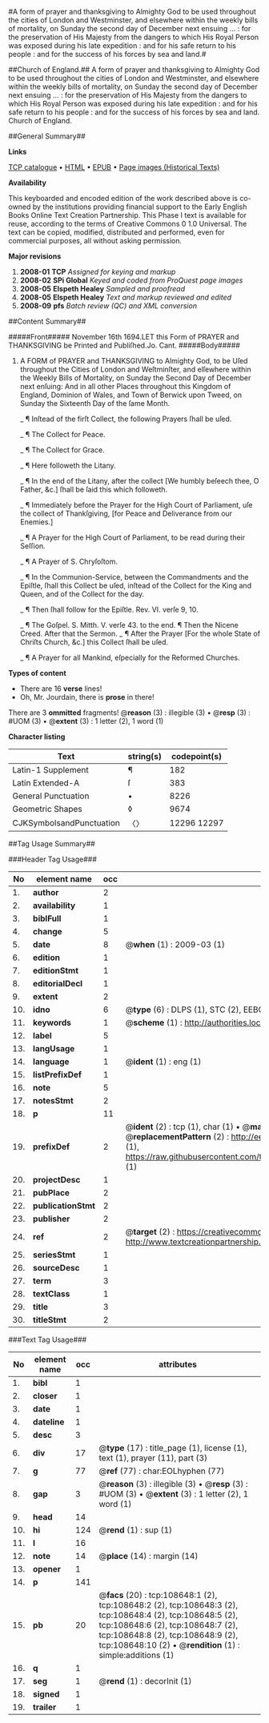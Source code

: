 #A form of prayer and thanksgiving to Almighty God to be used throughout the cities of London and Westminster, and elsewhere within the weekly bills of mortality, on Sunday the second day of December next ensuing ... : for the preservation of His Majesty from the dangers to which His Royal Person was exposed during his late expedition : and for his safe return to his people : and for the success of his forces by sea and land.#

##Church of England.##
A form of prayer and thanksgiving to Almighty God to be used throughout the cities of London and Westminster, and elsewhere within the weekly bills of mortality, on Sunday the second day of December next ensuing ... : for the preservation of His Majesty from the dangers to which His Royal Person was exposed during his late expedition : and for his safe return to his people : and for the success of his forces by sea and land.
Church of England.

##General Summary##

**Links**

[TCP catalogue](http://www.ota.ox.ac.uk/tcp/)  • 
[HTML](http://tei.it.ox.ac.uk/tcp/Texts-HTML/free/A33/A33017.html)  • 
[EPUB](http://tei.it.ox.ac.uk/tcp/Texts-EPUB/free/A33/A33017.epub) • 
[Page images (Historical Texts)](https://data.historicaltexts.jisc.ac.uk/view?pubId=eebo-19330603e&pageId=eebo-19330603e-108648-1)

**Availability**

This keyboarded and encoded edition of the
	       work described above is co-owned by the institutions
	       providing financial support to the Early English Books
	       Online Text Creation Partnership. This Phase I text is
	       available for reuse, according to the terms of Creative
	       Commons 0 1.0 Universal. The text can be copied,
	       modified, distributed and performed, even for
	       commercial purposes, all without asking permission.

**Major revisions**

1. __2008-01__ __TCP__ *Assigned for keying and markup*
1. __2008-02__ __SPi Global__ *Keyed and coded from ProQuest page images*
1. __2008-05__ __Elspeth Healey__ *Sampled and proofread*
1. __2008-05__ __Elspeth Healey__ *Text and markup reviewed and edited*
1. __2008-09__ __pfs__ *Batch review (QC) and XML conversion*

##Content Summary##

#####Front#####
November 16th 1694.LET this Form of PRAYER and THANKSGIVING be Printed and Publiſhed.Jo. Cant.
#####Body#####

1. A FORM of PRAYER and THANKSGIVING to Almighty God, to be Uſed throughout the Cities of London and Weſtminſter, and elſewhere within the Weekly Bills of Mortality, on Sunday the Second Day of December next enſuing: And in all other Places throughout this Kingdom of England, Dominion of Wales, and Town of Berwick upon Tweed, on Sunday the Sixteenth Day of the ſame Month.

    _ ¶ Inſtead of the firſt Collect, the following Prayers ſhall be uſed.

    _ ¶ The Collect for Peace.

    _ ¶ The Collect for Grace.

    _ ¶ Here followeth the Litany.

    _ ¶ In the end of the Litany, after the collect [We humbly beſeech thee, O Father, &c.] ſhall be ſaid this which followeth.

    _ ¶ Immediately before the Prayer for the High Court of Parliament, uſe the collect of Thankſgiving, [for Peace and Deliverance from our Enemies.]

    _ ¶ A Prayer for the High Court of Parliament, to be read during their Seſſion.

    _ ¶ A Prayer of S. Chryſoſtom.

    _ ¶ In the Communion-Service, between the Commandments and the Epiſtle, ſhall this Collect be uſed, inſtead of the Collect for the King and Queen, and of the Collect for the day.

    _ ¶ Then ſhall follow for the Epiſtle. Rev. VI. verſe 9, 10.

    _ ¶ The Goſpel. S. Mitth. V. verſe 43. to the end.
¶ Then the Nicene Creed. After that the Sermon.
    _ ¶ After the Prayer [For the whole State of Chriſts Church, &c.] this Collect ſhall be uſed.

    _ ¶ A Prayer for all Mankind, eſpecially for the Reformed Churches.

**Types of content**

  * There are 16 **verse** lines!
  * Oh, Mr. Jourdain, there is **prose** in there!

There are 3 **ommitted** fragments! 
 @__reason__ (3) : illegible (3)  •  @__resp__ (3) : #UOM (3)  •  @__extent__ (3) : 1 letter (2), 1 word (1)

**Character listing**


|Text|string(s)|codepoint(s)|
|---|---|---|
|Latin-1 Supplement|¶|182|
|Latin Extended-A|ſ|383|
|General Punctuation|•|8226|
|Geometric Shapes|◊|9674|
|CJKSymbolsandPunctuation|〈〉|12296 12297|

##Tag Usage Summary##

###Header Tag Usage###

|No|element name|occ|attributes|
|---|---|---|---|
|1.|__author__|2||
|2.|__availability__|1||
|3.|__biblFull__|1||
|4.|__change__|5||
|5.|__date__|8| @__when__ (1) : 2009-03 (1)|
|6.|__edition__|1||
|7.|__editionStmt__|1||
|8.|__editorialDecl__|1||
|9.|__extent__|2||
|10.|__idno__|6| @__type__ (6) : DLPS (1), STC (2), EEBO-CITATION (1), OCLC (1), VID (1)|
|11.|__keywords__|1| @__scheme__ (1) : http://authorities.loc.gov/ (1)|
|12.|__label__|5||
|13.|__langUsage__|1||
|14.|__language__|1| @__ident__ (1) : eng (1)|
|15.|__listPrefixDef__|1||
|16.|__note__|5||
|17.|__notesStmt__|2||
|18.|__p__|11||
|19.|__prefixDef__|2| @__ident__ (2) : tcp (1), char (1)  •  @__matchPattern__ (2) : ([0-9\-]+):([0-9IVX]+) (1), (.+) (1)  •  @__replacementPattern__ (2) : http://eebo.chadwyck.com/downloadtiff?vid=$1&page=$2 (1), https://raw.githubusercontent.com/textcreationpartnership/Texts/master/tcpchars.xml#$1 (1)|
|20.|__projectDesc__|1||
|21.|__pubPlace__|2||
|22.|__publicationStmt__|2||
|23.|__publisher__|2||
|24.|__ref__|2| @__target__ (2) : https://creativecommons.org/publicdomain/zero/1.0/ (1), http://www.textcreationpartnership.org/docs/. (1)|
|25.|__seriesStmt__|1||
|26.|__sourceDesc__|1||
|27.|__term__|3||
|28.|__textClass__|1||
|29.|__title__|3||
|30.|__titleStmt__|2||


###Text Tag Usage###

|No|element name|occ|attributes|
|---|---|---|---|
|1.|__bibl__|1||
|2.|__closer__|1||
|3.|__date__|1||
|4.|__dateline__|1||
|5.|__desc__|3||
|6.|__div__|17| @__type__ (17) : title_page (1), license (1), text (1), prayer (11), part (3)|
|7.|__g__|77| @__ref__ (77) : char:EOLhyphen (77)|
|8.|__gap__|3| @__reason__ (3) : illegible (3)  •  @__resp__ (3) : #UOM (3)  •  @__extent__ (3) : 1 letter (2), 1 word (1)|
|9.|__head__|14||
|10.|__hi__|124| @__rend__ (1) : sup (1)|
|11.|__l__|16||
|12.|__note__|14| @__place__ (14) : margin (14)|
|13.|__opener__|1||
|14.|__p__|141||
|15.|__pb__|20| @__facs__ (20) : tcp:108648:1 (2), tcp:108648:2 (2), tcp:108648:3 (2), tcp:108648:4 (2), tcp:108648:5 (2), tcp:108648:6 (2), tcp:108648:7 (2), tcp:108648:8 (2), tcp:108648:9 (2), tcp:108648:10 (2)  •  @__rendition__ (1) : simple:additions (1)|
|16.|__q__|1||
|17.|__seg__|1| @__rend__ (1) : decorInit (1)|
|18.|__signed__|1||
|19.|__trailer__|1||
